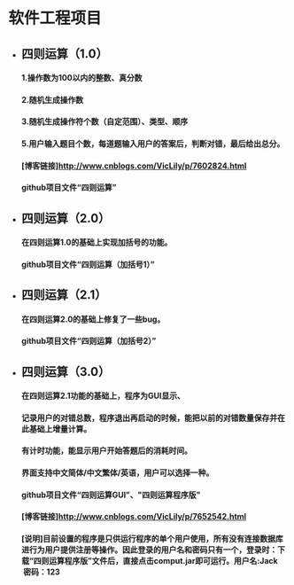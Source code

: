 ﻿
# 软件工程项目
* ## 四则运算（1.0）
  #### 1.操作数为100以内的整数、真分数
  #### 2.随机生成操作数
  #### 3.随机生成操作符个数（自定范围）、类型、顺序
  #### 5.用户输入题目个数，每道题输入用户的答案后，判断对错，最后给出总分。
  #### [博客链接]http://www.cnblogs.com/VicLily/p/7602824.html
  #### github项目文件“四则运算”
* ## 四则运算（2.0）
  #### 在四则运算1.0的基础上实现加括号的功能。
  #### github项目文件“四则运算（加括号1）”
* ## 四则运算（2.1）
  #### 在四则运算2.0的基础上修复了一些bug。
  #### github项目文件“四则运算（加括号2）”
* ## 四则运算（3.0）
  #### 在四则运算2.1功能的基础上，程序为GUI显示、
  #### 记录用户的对错总数，程序退出再启动的时候，能把以前的对错数量保存并在此基础上增量计算。
  #### 有计时功能，能显示用户开始答题后的消耗时间。
  #### 界面支持中文简体/中文繁体/英语，用户可以选择一种。
  #### github项目文件“四则运算GUI”、"四则运算程序版"
  #### [博客链接]http://www.cnblogs.com/VicLily/p/7652542.html
  #### [说明]目前设置的程序是只供运行程序的单个用户使用，所有没有连接数据库进行为用户提供注册等操作。因此登录的用户名和密码只有一个，登录时：下载“四则运算程序版”文件后，直接点击comput.jar即可运行。用户名:Jack  密码：123
